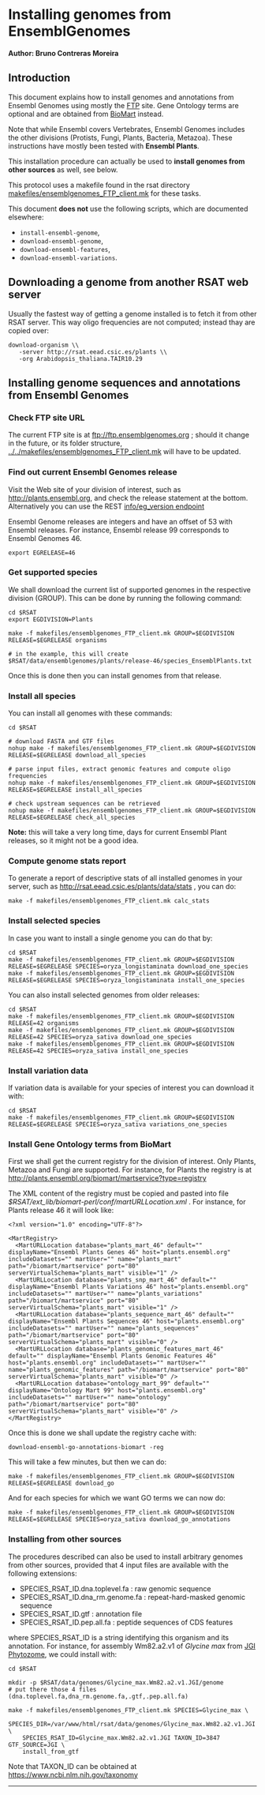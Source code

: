 # Installing genomes from EnsemblGenomes

**Author: Bruno Contreras Moreira**

## Introduction

This document explains how to install genomes and annotations from Ensembl Genomes using mostly the [FTP](ftp://ftp.ensemblgenomes.org/pub) site.
Gene Ontology terms are optional and are obtained from [BioMart](http://plants.ensembl.org/biomart/martview) instead.

Note that while Ensembl covers Vertebrates, Ensembl Genomes includes the other divisions (Protists, Fungi, Plants, Bacteria, Metazoa). These instructions have mostly been tested with **Ensembl Plants**.

This installation procedure can actually be used to **install genomes from other sources** as well, see below.

This protocol uses a makefile found in the rsat directory [makefiles/ensemblgenomes_FTP_client.mk](makefiles/ensemblgenomes_FTP_client.mk) for these tasks.

This document **does not** use the following scripts, which are documented elsewhere: 

- `install-ensembl-genome`, 
- `download-ensembl-genome`,
- `download-ensembl-features`, 
- `download-ensembl-variations`.


## Downloading a genome from another RSAT web server

Usually the fastest way of getting a genome installed is to fetch it from other RSAT server. This way oligo frequencies are not computed; instead thay are copied over:

```
download-organism \\
   -server http://rsat.eead.csic.es/plants \\
   -org Arabidopsis_thaliana.TAIR10.29
```

## Installing genome sequences and annotations from Ensembl Genomes

### Check FTP site URL

The current FTP site is at ftp://ftp.ensemblgenomes.org ; should it change in the future, or its folder structure, [../../makefiles/ensemblgenomes_FTP_client.mk](makefiles/ensemblgenomes_FTP_client.mk) will have to be updated.


### Find out current Ensembl Genomes release 

Visit the Web site of your division of interest, such as http://plants.ensembl.org, and check the release statement at the bottom.
Alternatively you can use the REST [info/eg_version endpoint](http://rest.ensembl.org/documentation/info/eg_version)

Ensembl Genome releases are integers and have an offset of 53 with Ensembl releases. 
For instance, Ensembl release 99 corresponds to Ensembl Genomes 46.

```{r, engine='bash', eval=FALSE}
export EGRELEASE=46
```

### Get supported species 

We shall download the current list of supported genomes in the respective division (GROUP).
This can be done by running the following command:

```{r, engine='bash', eval=FALSE}
cd $RSAT
export EGDIVISION=Plants

make -f makefiles/ensemblgenomes_FTP_client.mk GROUP=$EGDIVISION RELEASE=$EGRELEASE organisms

# in the example, this will create $RSAT/data/ensemblgenomes/plants/release-46/species_EnsemblPlants.txt
```

Once this is done then you can install genomes from that release.

### Install all species 

You can install all genomes with these commands:

```{r, engine='bash', eval=FALSE}
cd $RSAT

# download FASTA and GTF files
nohup make -f makefiles/ensemblgenomes_FTP_client.mk GROUP=$EGDIVISION RELEASE=$EGRELEASE download_all_species

# parse input files, extract genomic features and compute oligo frequencies
nohup make -f makefiles/ensemblgenomes_FTP_client.mk GROUP=$EGDIVISION RELEASE=$EGRELEASE install_all_species

# check upstream sequences can be retrieved
nohup make -f makefiles/ensemblgenomes_FTP_client.mk GROUP=$EGDIVISION RELEASE=$EGRELEASE check_all_species
```

**Note:** this will take a very long time, days for current Ensembl Plant releases, so it might not be a good idea.


### Compute genome stats report

To generate a report of descriptive stats of all installed genomes in your server, such as http://rsat.eead.csic.es/plants/data/stats , you can do:
```
make -f makefiles/ensemblgenomes_FTP_client.mk calc_stats
```

### Install selected species

In case you want to install a single genome you can do that by:

```{r, engine='bash', eval=FALSE}
cd $RSAT
make -f makefiles/ensemblgenomes_FTP_client.mk GROUP=$EGDIVISION RELEASE=$EGRELEASE SPECIES=oryza_longistaminata download_one_species
make -f makefiles/ensemblgenomes_FTP_client.mk GROUP=$EGDIVISION RELEASE=$EGRELEASE SPECIES=oryza_longistaminata install_one_species
```

You can also install selected genomes from older releases:

```{r, engine='bash', eval=FALSE}
cd $RSAT
make -f makefiles/ensemblgenomes_FTP_client.mk GROUP=$EGDIVISION RELEASE=42 organisms
make -f makefiles/ensemblgenomes_FTP_client.mk GROUP=$EGDIVISION RELEASE=42 SPECIES=oryza_sativa download_one_species
make -f makefiles/ensemblgenomes_FTP_client.mk GROUP=$EGDIVISION RELEASE=42 SPECIES=oryza_sativa install_one_species
```

### Install variation data

If variation data is available for your species of interest you can download it with:

```{r, engine='bash', eval=FALSE}
cd $RSAT
make -f makefiles/ensemblgenomes_FTP_client.mk GROUP=$EGDIVISION RELEASE=$EGRELEASE SPECIES=oryza_sativa variations_one_species
```

### Install Gene Ontology terms from BioMart

First we shall get the current registry for the division of interest. Only Plants, Metazoa and Fungi are supported.
For instance, for Plants the registry is at http://plants.ensembl.org/biomart/martservice?type=registry

The XML content of the registry must be copied and pasted into file *$RSAT/ext_lib/biomart-perl/conf/martURLLocation.xml* .
For instance, for Plants release 46 it will look like:
```
<?xml version="1.0" encoding="UTF-8"?>

<MartRegistry>
  <MartURLLocation database="plants_mart_46" default="" displayName="Ensembl Plants Genes 46" host="plants.ensembl.org" includeDatasets="" martUser="" name="plants_mart" path="/biomart/martservice" port="80" serverVirtualSchema="plants_mart" visible="1" />
  <MartURLLocation database="plants_snp_mart_46" default="" displayName="Ensembl Plants Variations 46" host="plants.ensembl.org" includeDatasets="" martUser="" name="plants_variations" path="/biomart/martservice" port="80" serverVirtualSchema="plants_mart" visible="1" />
  <MartURLLocation database="plants_sequence_mart_46" default="" displayName="Ensembl Plants Sequences 46" host="plants.ensembl.org" includeDatasets="" martUser="" name="plants_sequences" path="/biomart/martservice" port="80" serverVirtualSchema="plants_mart" visible="0" />
  <MartURLLocation database="plants_genomic_features_mart_46" default="" displayName="Ensembl Plants Genomic Features 46" host="plants.ensembl.org" includeDatasets="" martUser="" name="plants_genomic_features" path="/biomart/martservice" port="80" serverVirtualSchema="plants_mart" visible="0" />
  <MartURLLocation database="ontology_mart_99" default="" displayName="Ontology Mart 99" host="plants.ensembl.org" includeDatasets="" martUser="" name="ontology" path="/biomart/martservice" port="80" serverVirtualSchema="plants_mart" visible="0" />
</MartRegistry>
```

Once this is done we shall update the registry cache with:
```{r, engine='bash', eval=FALSE}
download-ensembl-go-annotations-biomart -reg
```
This will take a few minutes, but then we can do:
```{r, engine='bash', eval=FALSE}
make -f makefiles/ensemblgenomes_FTP_client.mk GROUP=$EGDIVISION RELEASE=$EGRELEASE download_go
```

And for each species for which we want GO terms we can now do:
```{r, engine='bash', eval=FALSE}
make -f makefiles/ensemblgenomes_FTP_client.mk GROUP=$EGDIVISION RELEASE=$EGRELEASE SPECIES=oryza_sativa download_go_annotations
```

### Installing from other sources

The procedures described can also be used to install arbitrary genomes from other sources,
provided that 4 input files are available with the following extensions: 

* SPECIES_RSAT_ID.dna.toplevel.fa : raw genomic sequence
* SPECIES_RSAT_ID.dna_rm.genome.fa : repeat-hard-masked genomic sequence 
* SPECIES_RSAT_ID.gtf : annotation file 
* SPECIES_RSAT_ID.pep.all.fa : peptide sequences of CDS features

where SPECIES_RSAT_ID is a string identifying this organism and its annotation. 
For instance, for assembly Wm82.a2.v1 of *Glycine max* from [JGI Phytozome](https://phytozome.jgi.doe.gov), we could install with:
 
```{r, engine='bash', eval=FALSE}
cd $RSAT

mkdir -p $RSAT/data/genomes/Glycine_max.Wm82.a2.v1.JGI/genome
# put there those 4 files (dna.toplevel.fa,dna_rm.genome.fa,.gtf,.pep.all.fa)

make -f makefiles/ensemblgenomes_FTP_client.mk SPECIES=Glycine_max \
    SPECIES_DIR=/var/www/html/rsat/data/genomes/Glycine_max.Wm82.a2.v1.JGI \
    SPECIES_RSAT_ID=Glycine_max.Wm82.a2.v1.JGI TAXON_ID=3847 GTF_SOURCE=JGI \
    install_from_gtf
```

Note that TAXON_ID can be obtained at <https://www.ncbi.nlm.nih.gov/taxonomy>

*********
